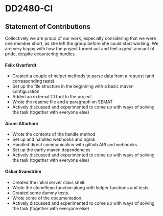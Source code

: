 # DD2480-CI

## Statement of Contributions  

Collectively we are proud of our work, especially considering that we were one member short, as she left the group before she could start working. We are very happy with how the project turned out and feel a great amount of pride, despite ecountering hurdles.

#### Felix Qvarfordt  
* Created a couple of helper methods to parse data from a request (and corresponding tests)  
* Set up the file structure in the beginning with a basic maven configuration
* Added an external CI tool to the project 
* Wrote the readme file and a paragraph on SEMAT
* Actively discussed and experimented to come up with ways of solving the task (together with everyone else)  

#### Arami Alfarhani
* Wrote the contents of the handle method
* Set up and handled webhooks and ngrok
* Handled direct communication with github API and webhooks
* Set up the eartly maven dependencies
* Actively discussed and experimented to come up with ways of solving the task (together with everyone else)  

#### Oskar Svanström
* Created the initial server class shell.
* Wrote the cloneRepo function along with helper functions and tests.
* Created some dummy tests.
* Wrote some of the documentation.
* Actively discussed and experimented to come up with ways of solving the task (together with everyone else)  